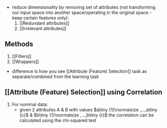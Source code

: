 - reduce dimensionality by removing set of attributes (not transforming our input space into another space/operating in the original space - keep certain features only):
	1. [[Redundant attributes]]
	2. [[Irrelevant attributes]]
## Methods
1. [[Filters]]
2. [[Wrappers]]
- difference is how you see [[Attribute (Feature) Selection]] task as separate/combined from the learning task
## [[Attribute (Feature) Selection]] using Correlation
1. For nominal data:
	- given 2 attributes A & B with values $a\tiny {1}\normalsize ,...,a\tiny {c}$ &  $b\tiny {1}\normalsize ,...,b\tiny {r}$ the correlation can be calculated using the chi-squared test
